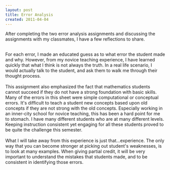 ```yaml
---
layout: post
title: Error Analysis
created: 2011-04-04
---
```

<p>After completing the two error analysis assignments and discussing the assignments with my classmates, I have a few reflections to share.</p>
<div>
	<br />
	For each error, I made an educated guess as to what error the student made and why. However, from my novice teaching experience, I have learned quickly that what I think is not always the truth. In a real life scenario, I would actually talk to the student, and ask them to walk me through their thought process.</div>
<div>
	<br />
	This assignment also emphasized the fact that mathematics students cannot succeed if they do not have a strong foundation with basic skills. Many of the errors in this sheet were simple computational or conceptual errors. It&#39;s difficult to teach a student new concepts based upon old concepts if they are not strong with the old concepts. Especially working in an inner-city school for novice teaching, this has been a hard point for me to stomach. I have many different students who are at many different levels. Keeping instruction consistent yet engaging for all these students proved to be quite the challenge this semester.</div>
<div>
	&nbsp;</div>
<div>
	What I will take away from this experience is just that...experience. The only way that you can become stronger at picking out student&#39;s weaknesses, is to look at many examples. When giving partial credit, it will be very important to understand the mistakes that students made, and to be consistent in identifying those errors.</div>
